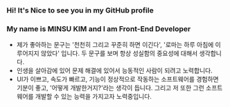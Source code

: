 ### Hi! It's Nice to see you in my GitHub profile
### My name is MINSU KIM and I am Front-End Developer

- 제가 좋아하는 문구는 '천천히 그리고 꾸준히 하면 이긴다', '로마는 하루 아침에 이루어지지 않았다' 입니다. 두 문구를 보며 항상 성실함의 중요성에 대해서 생각합니다.
- 인생을 살아감에 있어 문제 해결에 있어서 능동적인 사람이 되려고 노력합니다.
- UI가 이쁘고, 속도가 빠르고, 기능이 정상적으로 작동하는 소프트웨어를 경험하면 기분이 좋고, '어떻게 개발한거지?'라는 생각이 듭니다. 그리고 저 또한 그런 소프트웨어를 개발할 수 있는 능력을 가지고자 노력중입니다.

<!---
SloSte34/SloSte34 is a ✨ special ✨ repository because its `README.md` (this file) appears on your GitHub profile.
You can click the Preview link to take a look at your changes.
--->
